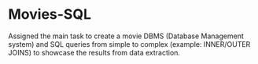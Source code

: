 # Movies-SQL
Assigned the main task to create a movie DBMS (Database Management system) and SQL queries from simple to complex (example: INNER/OUTER JOINS) to showcase the results from data extraction.
